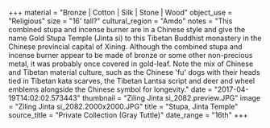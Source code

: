 +++
material = "Bronze | Cotton | Silk | Stone | Wood"
object_use = "Religious"
size = "16' tall?"
cultural_region = "Amdo"
notes = "This combined stupa and incense burner are in a Chinese style and give the name Gold Stupa Temple (Jinta si) to this Tibetan Buddhist monastery in the Chinese provincial capital of Xining. Although the combined stupa and incense burner appear to be made of bronze or some other non-precious metal, it was probably once covered in gold-leaf. Note the mix of Chinese and Tibetan material culture, such as the Chinese 'fu' dogs with their heads tied in Tibetan kata scarves, the Tibetan Lantsa script and deer and wheel emblems alongside the Chinese symbol for longevity."
date = "2017-04-19T14:02:02.573443"
thumbnail = "Ziling Jinta si_2082.preview.JPG"
image = "Ziling Jinta si_2082.2000x2000.JPG"
title = "Stupa, Jinta Temple"
source_title = "Private Collection (Gray Tuttle)"
date_range = "16th"
+++
